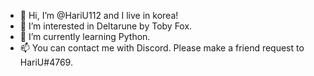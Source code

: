 - 👋 Hi, I’m @HariU112 and I live in korea!
- 👀 I’m interested in Deltarune by Toby Fox.
- 🌱 I’m currently learning Python.
- 📫 You can contact me with Discord. Please make a friend request to HariU#4769.

<!---
HariU112/HariU112 is a ✨ special ✨ repository because its `README.md` (this file) appears on your GitHub profile.
You can click the Preview link to take a look at your changes.
--->
